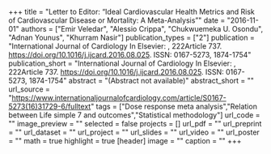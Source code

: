 +++
title = "Letter to Editor: “Ideal Cardiovascular Health Metrics and Risk of Cardiovascular Disease or Mortality: A Meta-Analysis”"
date = "2016-11-01"
authors = ["Emir Veledar", "Alessio Crippa", "Chukwuemeka U. Osondu", "Adnan Younus", "Khurram Nasir"]
publication_types = ["2"]
publication = "International Journal of Cardiology In Elsevier: , 222Article  737. https://doi.org/10.1016/j.ijcard.2016.08.025. ISSN: 0167-5273, 1874-1754"
publication_short = "International Journal of Cardiology In Elsevier: , 222Article  737. https://doi.org/10.1016/j.ijcard.2016.08.025. ISSN: 0167-5273, 1874-1754"
abstract = "(Abstract not available)"
abstract_short = ""
url_source = "https://www.internationaljournalofcardiology.com/article/S0167-5273(16)31729-6/fulltext"
tags = ["Dose response meta analysis","Relation between Life simple 7 and outcomes","Statistical methodology"]
url_code = ""
image_preview = ""
selected = false
projects = []
url_pdf = ""
url_preprint = ""
url_dataset = ""
url_project = ""
url_slides = ""
url_video = ""
url_poster = ""
math = true
highlight = true
[header]
image = ""
caption = ""
+++
